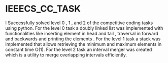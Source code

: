 # IEEECS_CC_TASK

I Successfully solved level 0 , 1 , and 2 of the competitive coding tasks using python. 
For the level 0 task a doubly linked list was implemented with functionalities like inserting element in head and tail , traversal in forward and backwards and printing the elements . 
For the level 1 task a stack was implemented that allows retrieving the minimum and maximum elements in constant time O(1). 
For the level 2 task an interval merger was created which is a utility to merge overlapping intervals efficiently.
